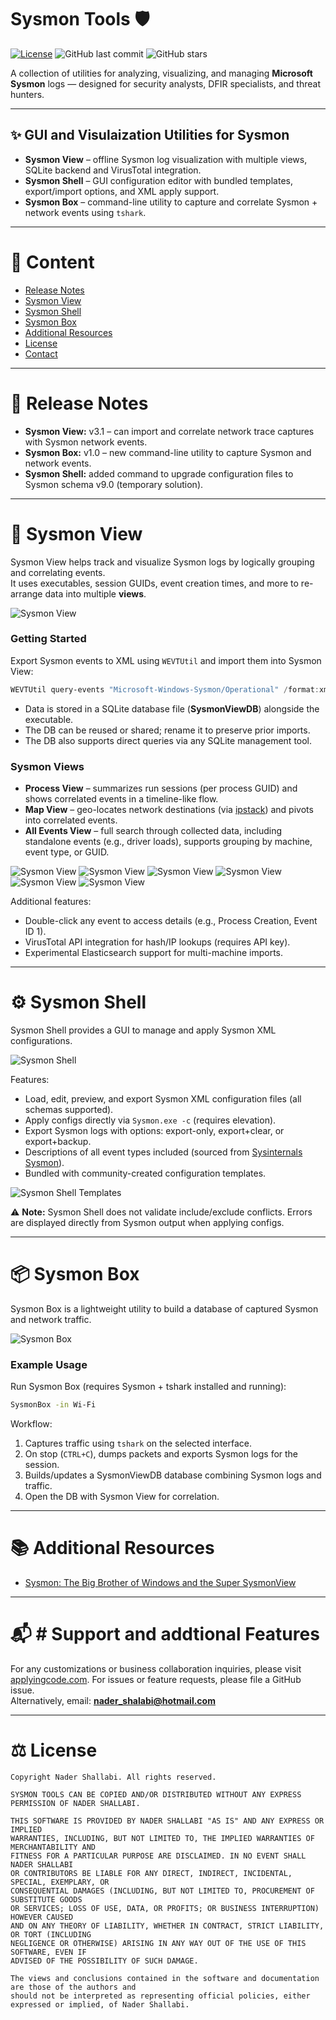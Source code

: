 # Sysmon Tools 🛡️

[![License](https://img.shields.io/badge/license-BSD-blue.svg)](LICENSE)
![GitHub last commit](https://img.shields.io/github/last-commit/nshalabi/SysmonTools)
![GitHub stars](https://img.shields.io/github/stars/nshalabi/SysmonTools?style=social)

A collection of utilities for analyzing, visualizing, and managing **Microsoft Sysmon** logs — designed for security analysts, DFIR specialists, and threat hunters.

---

## ✨ GUI and Visulaization Utilities for Sysmon

- **Sysmon View** – offline Sysmon log visualization with multiple views, SQLite backend and VirusTotal integration.
- **Sysmon Shell** – GUI configuration editor with bundled templates, export/import options, and XML apply support.
- **Sysmon Box** – command-line utility to capture and correlate Sysmon + network events using `tshark`.

---

# 📑 Content

- [Release Notes](#release-notes)
- [Sysmon View](#sysmon-view)
- [Sysmon Shell](#sysmon-shell)
- [Sysmon Box](#sysmon-box)
- [Additional Resources](#additional-resources)
- [License](#license)
- [Contact](#contact)

---

# 📝 Release Notes

- **Sysmon View:** v3.1 – can import and correlate network trace captures with Sysmon network events.
- **Sysmon Box:** v1.0 – new command-line utility to capture Sysmon and network events.
- **Sysmon Shell:** added command to upgrade configuration files to Sysmon schema v9.0 (temporary solution).

---

# 🔎 Sysmon View

Sysmon View helps track and visualize Sysmon logs by logically grouping and correlating events.  
It uses executables, session GUIDs, event creation times, and more to re-arrange data into multiple **views**.

![Sysmon View](Assets/Images/SysmonView/1.png "Sysmon View")

### Getting Started

Export Sysmon events to XML using `WEVTUtil` and import them into Sysmon View:

```powershell
WEVTUtil query-events "Microsoft-Windows-Sysmon/Operational" /format:xml /e:sysmonview > eventlog.xml
```

- Data is stored in a SQLite database file (**SysmonViewDB**) alongside the executable.
- The DB can be reused or shared; rename it to preserve prior imports.
- The DB also supports direct queries via any SQLite management tool.

### Sysmon Views

- **Process View** – summarizes run sessions (per process GUID) and shows correlated events in a timeline-like flow.
- **Map View** – geo-locates network destinations (via [ipstack](https://ipstack.com)) and pivots into correlated events.
- **All Events View** – full search through collected data, including standalone events (e.g., driver loads), supports grouping by machine, event type, or GUID.

![Sysmon View](Assets/Images/SysmonView/2.png "Sysmon View")
![Sysmon View](Assets/Images/SysmonView/3.png "Sysmon View")
![Sysmon View](Assets/Images/SysmonView/4.png "Sysmon View")
![Sysmon View](Assets/Images/SysmonView/5.png "Sysmon View")
![Sysmon View](Assets/Images/SysmonView/6.png "Sysmon View")
![Sysmon View](Assets/Images/SysmonView/7.png "Sysmon View")

Additional features:

- Double-click any event to access details (e.g., Process Creation, Event ID 1).
- VirusTotal API integration for hash/IP lookups (requires API key).
- Experimental Elasticsearch support for multi-machine imports.

---

# ⚙️ Sysmon Shell

Sysmon Shell provides a GUI to manage and apply Sysmon XML configurations.

![Sysmon Shell](Assets/Images/SysmonView/8.png "Sysmon Shell")

Features:

- Load, edit, preview, and export Sysmon XML configuration files (all schemas supported).
- Apply configs directly via `Sysmon.exe -c` (requires elevation).
- Export Sysmon logs with options: export-only, export+clear, or export+backup.
- Descriptions of all event types included (sourced from [Sysinternals Sysmon](https://docs.microsoft.com/en-us/sysinternals/downloads/sysmon)).
- Bundled with community-created configuration templates.

![Sysmon Shell Templates](Assets/Images/SysmonView/9.png "Sysmon Shell Templates")

⚠️ **Note:** Sysmon Shell does not validate include/exclude conflicts. Errors are displayed directly from Sysmon output when applying configs.

---

# 📦 Sysmon Box

Sysmon Box is a lightweight utility to build a database of captured Sysmon and network traffic.

![Sysmon Box](Assets/Images/SysmonView/10.png "Sysmon Box")

### Example Usage

Run Sysmon Box (requires Sysmon + tshark installed and running):

```bash
SysmonBox -in Wi-Fi
```

Workflow:

1. Captures traffic using `tshark` on the selected interface.
2. On stop (`CTRL+C`), dumps packets and exports Sysmon logs for the session.
3. Builds/updates a SysmonViewDB database combining Sysmon logs and traffic.
4. Open the DB with Sysmon View for correlation.

---

# 📚 Additional Resources

- [Sysmon: The Big Brother of Windows and the Super SysmonView](https://www.fwhibbit.es/sysmon-the-big-brother-of-windows-and-the-super-sysmonview)

---

# 📬 # Support and addtional Features

For any customizations or business collaboration inquiries, please visit [applyingcode.com](http://www.applyingcode.com).
For issues or feature requests, please file a GitHub issue.  
Alternatively, email: **nader_shalabi@hotmail.com**

---

# ⚖️ License

```text
Copyright Nader Shallabi. All rights reserved.

SYSMON TOOLS CAN BE COPIED AND/OR DISTRIBUTED WITHOUT ANY EXPRESS PERMISSION OF NADER SHALLABI.

THIS SOFTWARE IS PROVIDED BY NADER SHALLABI "AS IS" AND ANY EXPRESS OR IMPLIED
WARRANTIES, INCLUDING, BUT NOT LIMITED TO, THE IMPLIED WARRANTIES OF MERCHANTABILITY AND
FITNESS FOR A PARTICULAR PURPOSE ARE DISCLAIMED. IN NO EVENT SHALL NADER SHALLABI
OR CONTRIBUTORS BE LIABLE FOR ANY DIRECT, INDIRECT, INCIDENTAL, SPECIAL, EXEMPLARY, OR
CONSEQUENTIAL DAMAGES (INCLUDING, BUT NOT LIMITED TO, PROCUREMENT OF SUBSTITUTE GOODS
OR SERVICES; LOSS OF USE, DATA, OR PROFITS; OR BUSINESS INTERRUPTION) HOWEVER CAUSED
AND ON ANY THEORY OF LIABILITY, WHETHER IN CONTRACT, STRICT LIABILITY, OR TORT (INCLUDING
NEGLIGENCE OR OTHERWISE) ARISING IN ANY WAY OUT OF THE USE OF THIS SOFTWARE, EVEN IF
ADVISED OF THE POSSIBILITY OF SUCH DAMAGE.

The views and conclusions contained in the software and documentation are those of the authors and
should not be interpreted as representing official policies, either expressed or implied, of Nader Shallabi.
```
